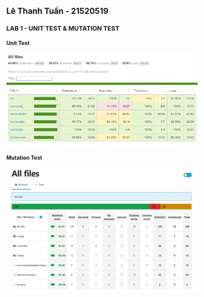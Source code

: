 ## Lê  Thanh Tuấn - 21520519
### LAB 1 - UNIT TEST & MUTATION TEST
#### Unit Test
![Unit Test](/src/public/img/testLab1UnitTest.png)

#### Mutation Test
![Mutation Test](/src/public/img/testLab1MutationTest.png)
